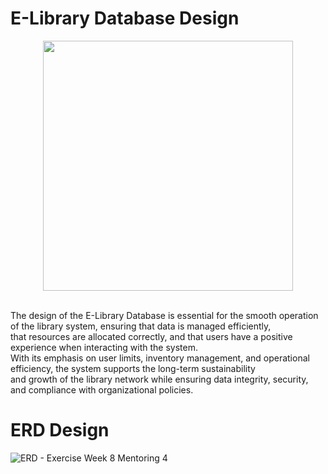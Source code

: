 # E-Library Database Design
<div align="center">
  <img src="https://github.com/user-attachments/assets/2041b976-94a0-4b4b-9eb3-475eeac6c8d4" width="400" height="400">
</div>

<br>The design of the E-Library Database is essential for the smooth operation of the library system, ensuring that data is managed efficiently, 
<br>that resources are allocated correctly, and that users have a positive experience when interacting with the system. 
<br>With its emphasis on user limits, inventory management, and operational efficiency, the system supports the long-term sustainability 
<br>and growth of the library network while ensuring data integrity, security, and compliance with organizational policies.


# ERD Design
![ERD - Exercise Week 8 Mentoring 4](https://github.com/user-attachments/assets/64a05939-0c73-4124-b8e7-99951d12405e)

